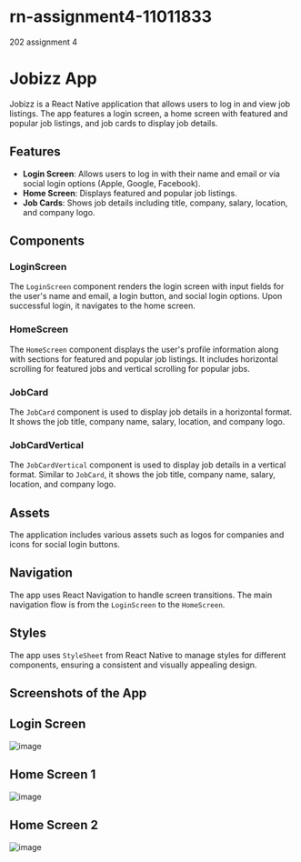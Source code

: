 # rn-assignment4-11011833
202 assignment 4

# Jobizz App

Jobizz is a React Native application that allows users to log in and view job listings. The app features a login screen, a home screen with featured and popular job listings, and job cards to display job details.

## Features

- **Login Screen**: Allows users to log in with their name and email or via social login options (Apple, Google, Facebook).
- **Home Screen**: Displays featured and popular job listings.
- **Job Cards**: Shows job details including title, company, salary, location, and company logo.

## Components

### LoginScreen

The `LoginScreen` component renders the login screen with input fields for the user's name and email, a login button, and social login options. Upon successful login, it navigates to the home screen.

### HomeScreen

The `HomeScreen` component displays the user's profile information along with sections for featured and popular job listings. It includes horizontal scrolling for featured jobs and vertical scrolling for popular jobs.

### JobCard

The `JobCard` component is used to display job details in a horizontal format. It shows the job title, company name, salary, location, and company logo.

### JobCardVertical

The `JobCardVertical` component is used to display job details in a vertical format. Similar to `JobCard`, it shows the job title, company name, salary, location, and company logo.

## Assets

The application includes various assets such as logos for companies and icons for social login buttons.

## Navigation

The app uses React Navigation to handle screen transitions. The main navigation flow is from the `LoginScreen` to the `HomeScreen`.

## Styles

The app uses `StyleSheet` from React Native to manage styles for different components, ensuring a consistent and visually appealing design.

## Screenshots of the App
## Login Screen
![image](https://github.com/bismark-bakomora/rn-assignment4-11011833/assets/141500032/06d78013-0eeb-4bf0-830b-e8343322585f)


## Home Screen 1
![image](https://github.com/bismark-bakomora/rn-assignment4-11011833/assets/141500032/6df6a1dc-0fef-413f-ac4f-9a6b9a48ddc7)

## Home Screen 2

![image](https://github.com/bismark-bakomora/rn-assignment4-11011833/assets/141500032/8b8c722a-8688-4219-a556-821da1007eef)
